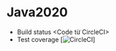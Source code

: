 # Java2020

- Build status <Code từ CircleCI>
- Test coverage 
[![CircleCI](https://circleci.com/gh/voquanghoa/Java2020.svg?style=svg)]
